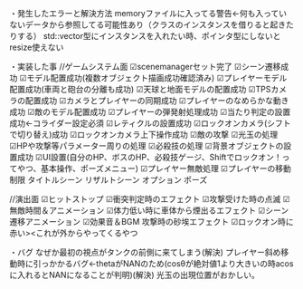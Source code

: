 ﻿・発生したエラーと解決方法
memoryファイルに入ってる警告←何も入っていないデータから参照してる可能性あり（クラスのインスタンスを借りると起きたりする）
std::vector型にインスタンスを入れたい時、ポインタ型にしないとresize使えない

・実装した事
//ゲームシステム面
☑scenemanagerセット完了
☑シーン遷移成功
☑モデル配置成功(複数オブジェクト描画成功確認済み)
☑プレイヤーモデル配置成功(車両と砲台の分離も成功)
☑天球と地面モデルの配置成功
☑TPSカメラの配置成功
☑カメラとプレイヤーの同期成功
☑プレイヤーのなめらかな動き成功
☑敵のモデル配置成功
☑プレイヤーの弾発射処理成功
☑当たり判定の設置成功←コライダー設定必須
☑レティクルの設置成功
☑ロックオンカメラ(シフトで切り替え)成功
☑ロックオンカメラ上下操作成功
☑敵の攻撃
☑光玉の処理
☑HPや攻撃等パラメーター周りの処理
☑必殺技の処理
☑背景オブジェクトの設置成功
☑UI設置(自分のHP、ボスのHP、必殺技ゲージ、Shiftでロックオン！ってやつ、基本操作、ポーズメニュー)
☑プレイヤー無敵処理
☑プレイヤーの移動制限
タイトルシーン
リザルトシーン
オプション
ポーズ



//演出面
☑ヒットストップ
☑衝突判定時のエフェクト
☑攻撃受けた時の点滅
☑無敵時間＆アニメーション
☑体力低い時に車体から煙出るエフェクト
☑シーン遷移アニメーション
☑効果音＆BGM
攻撃時の砂埃エフェクト
☑ロックオン時に赤い><これが外からやってくるやつ



・バグ
なぜか最初の視点がタンクの前側に来てしまう(解決)
プレイヤー斜め移動時に引っかかるバグ←thetaがNANのため(cosθが絶対値1より大きいの時acosに入れるとNANになることが判明)(解決)
光玉の出現位置がおかしい。